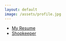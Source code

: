 ```yaml
---
layout: default
image: /assets/profile.jpg
---
```

* [My Resume](/assets/resume.pdf)
* [Shopkeeper](./shopkeeper.markdown)
